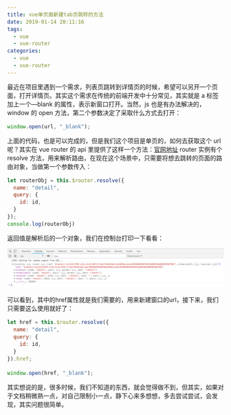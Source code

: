 ```yaml
---
title: vue单页面新建tab页跳转的方法
date: 2019-01-14 20:11:16
tags:
  - vue
  - vue-router
categories:
  - vue
  - vue-router
---
```


最近在项目里遇到一个需求，列表页跳转到详情页的时候，希望可以另开一个页面，打开详情页。其实这个需求在传统的前端开发中十分常见，其实就是 a 标签加上一个—blank 的属性，表示新窗口打开。当然，js 也是有办法解决的，window 的 open 方法，第二个参数决定了采取什么方式去打开：

```js
window.open(url, "_blank");
```

上面的代码，也是可以完成的，但是我们这个项目是单页的，如何去获取这个 url 呢？其实在 vue router 的 api 里提供了这样一个方法：[官网地址](https://router.vuejs.org/zh/api/#router-resolve) router 实例有个 resolve 方法，用来解析路由，在现在这个场景中，只需要将想去跳转的页面的路由对象，当做第一个参数传入：

```js
let routerObj = this.$router.resolve({
  name: "detail",
  query: {
    id: id,
  }
});
console.log(routerObj)

```
返回值是解析后的一个对象，我们在控制台打印一下看看：

![](https://github.com/bettermu/blog-picture-store/blob/master/20190112/1.png?raw=true)

可以看到，其中的href属性就是我们需要的，用来新建窗口的url，接下来，我们只需要这么使用就好了：

```js
let href = this.$router.resolve({
  name: "detail",
  query: {
    id: id,
  }
}).href;

window.open(href, "_blank");

```

其实想说的是，很多时候，我们不知道的东西，就会觉得做不到，但其实，如果对于文档稍微熟一点，对自己限制小一点，静下心来多想想，多去尝试尝试，会发现，其实问题很简单。




